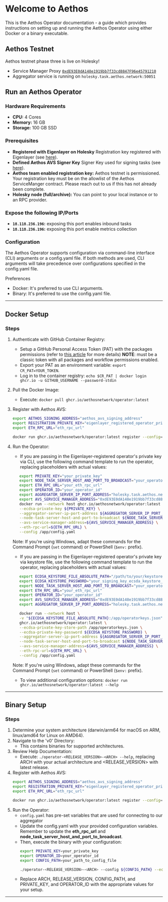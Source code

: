 # Welcome to Aethos
This is the Aethos Operator documentation - a guide which provides instructions on setting up and running the Aethos Operator using either Docker or a binary executable.

## Aethos Testnet
Aethos testnet phase three is live on Holesky!
- Service Manager Proxy [```0xdE93E0dA148e1919bb7f33cd8847F96e45791210```](https://holesky.etherscan.io/address/0xdE93E0dA148e1919bb7f33cd8847F96e45791210)
- Aggregator service is running on ```holesky.task.aethos.network:50051```

## Run an Aethos Operator

### Hardware Requirements
* **CPU:** 4 Cores
* **Memory:** 16 GB
* **Storage:** 100 GB SSD

### Prerequisites
* **Registered with Eigenlayer on Holesky** Registration key registered with Eigenlayer (see [here](https://docs.eigenlayer.xyz/eigenlayer/operator-guides/operator-installation)).
* **Defined Aethos AVS Signer Key** Signer Key used for signing tasks (see [here](https://docs.eigenlayer.xyz/eigenlayer/operator-guides/key-management/intro#eigenlayer)).
* **Aethos team enabled registration key:** Aethos testnet is permissioned. Your registration key must be on the allowlist of the Aethos ServiceManger contract. Please reach out to us if this has not already been complete.
* **Holesky node (full/archive):** You can point to your local instance or to an RPC provider.

### Expose the following IP/Ports
* **`18.118.236.196`:** exposing this port enables inbound tasks
* **`18.118.236.196`:** exposing this port enable metrics collection

### Configuration
The Aethos Operator supports configuration via command-line interface (CLI) arguments or a config.yaml file.
If both methods are used, CLI arguments will take precedence over configurations specified in the config.yaml file.

Preferences
* Docker: It's preferred to use CLI arguments.
* Binary: It's preferred to use the config.yaml file.

---
## Docker Setup
### Steps
1. Authenticate with GitHub Container Registry:
   * Setup a GitHub Personal Access Token (PAT) with the packages permissions (refer to [this article](https://docs.github.com/en/packages/working-with-a-github-packages-registry/working-with-the-container-registry) for more details) **NOTE**: must be a classic token with all packages and workflow permissions enabled.
   * Export your PAT as an environment variable: `export CR_PAT=YOUR_TOKEN`.
   * Log in to the container registry: `echo $CR_PAT | docker login ghcr.io -u GITHUB_USERNAME --password-stdin`
2. Pull the Docker Image:
   * Execute: `docker pull ghcr.io/aethosnetwork/operator:latest`
3. Register with Aethos AVS:
   ```sh 
   export AETHOS_SIGNING_ADDRESS="aethos_avs_signing_address"
   export REGISTRATION_PRIVATE_KEY="eigenlayer_registered_operator_private_key"
   export ETH_RPC_URL="eth_rpc_url"

   docker run ghcr.io/aethosnetwork/operator:latest register --config=/app/config.yaml --aethos-signing-address=${AETHOS_SIGNING_ADDRESS} --registration-private-key=${REGISTRATION_PRIVATE_KEY} --eth-rpc-url=${ETH_RPC_URL}
   ```
4. Run the Operator:
   * If you are passing in the Eigenlayer-registered operator's private key via CLI, use the following command template to run the operator, replacing placeholders with actual values:
   ```sh 
      export PRIVATE_KEY="your_private_key"
      export NODE_TASK_SERVER_HOST_AND_PORT_TO_BROADCAST="your_operator_ip_addr_and_tasks_port"
      export ETH_RPC_URL="your_eth_rpc_url"
      export OPERATOR_ID="your_operator_id"
      export AGGREGATOR_SERVER_IP_PORT_ADDRESS="holesky.task.aethos.network:50051"
      export AVS_SERVICE_MANAGER_ADDRESS="0xdE93E0dA148e1919bb7f33cd8847F96e45791210"
      docker run --network host ghcr.io/aethosnetwork/operator:latest \
      --ecdsa-private-key ${PRIVATE_KEY} \
      --aggregator-server-ip-port-address ${AGGREGATOR_SERVER_IP_PORT_ADDRESS} \
      --node-task-server-host-and-port-to-broadcast ${NODE_TASK_SERVER_HOST_AND_PORT_TO_BROADCAST} \
      --avs-service-manager-address=${AVS_SERVICE_MANAGER_ADDRESS} \
      --eth-rpc-url=${ETH_RPC_URL} \
      --config /app/config.yaml

    ```
   Note: If you're using Windows, adapt these commands for the Command Prompt (`set` command) or PowerShell (`$env:` prefix).

   * If you are passing in the Eigenlayer-registered operator's private key via keystore file, use the following command template to run the operator, replacing placeholders with actual values:
   ```sh
      export ECDSA_KEYSTORE_FILE_ABSOLUTE_PATH="/path/to/your/keystore/file.json"
      export ECDSA_KEYSTORE_PASSWORD="your_signing_key_ecsda_keystore_password"
      export NODE_TASK_SERVER_HOST_AND_PORT_TO_BROADCAST="your_operator_ip_addr_and_tasks_port"
      export ETH_RPC_URL="your_eth_rpc_url"
      export OPERATOR_ID="your_operator_id"
      export AVS_SERVICE_MANAGER_ADDRESS="0xdE93E0dA148e1919bb7f33cd8847F96e45791210"
      export AGGREGATOR_SERVER_IP_PORT_ADDRESS="holesky.task.aethos.network:50051"
   
      docker run --network host \
      -v "${ECDSA_KEYSTORE_FILE_ABSOLUTE_PATH}:/app/operatorkeys.json" \
      ghcr.io/aethosnetwork/operator:latest \
      --ecdsa-private-key-store-path /app/operatorkeys.json \
      --ecdsa-private-key-password ${ECDSA_KEYSTORE_PASSWORD} \
      --aggregator-server-ip-port-address ${AGGREGATOR_SERVER_IP_PORT_ADDRESS} \
      --node-task-server-host-and-port-to-broadcast ${NODE_TASK_SERVER_HOST_AND_PORT_TO_BROADCAST} \
      --avs-service-manager-address=${AVS_SERVICE_MANAGER_ADDRESS} \
      --eth-rpc-url=${ETH_RPC_URL} \
      --config /app/config.yaml
   ```
   Note: If you're using Windows, adapt these commands for the Command Prompt (`set` command) or PowerShell (`$env:` prefix).

   * To view additional configuration options: `docker run ghcr.io/aethosnetwork/operator:latest --help`

---

## Binary Setup

### Steps
1. Determine your system architecture (darwin/arm64 for macOS on ARM, linux/amd64 for Linux on AMD64).
2. Navigate to the 'v0' Directory:
   * This contains binaries for supported architectures.
3. Review Help Documentation:
   * Execute: `./operator-<RELEASE_VERSION>-<ARCH> --help`, replacing ARCH with your actual architecture and <RELEASE_VERSION> with latest release.
4. Register with Aethos AVS:
   ```sh 
   export AETHOS_SIGNING_ADDRESS="aethos_avs_signing_address"
   export REGISTRATION_PRIVATE_KEY="eigenlayer_registered_operator_private_key"
   export ETH_RPC_URL="eth_rpc_url"

   docker run ghcr.io/aethosnetwork/operator:latest register --config=/app/config.yaml --aethos-signing-address=${AETHOS_SIGNING_ADDRESS} --registration-private-key=${REGISTRATION_PRIVATE_KEY} --eth-rpc-url=${ETH_RPC_URL}
   ```
5. Run the Operator:
   * ```config.yaml``` has pre-set variables that are used for connecting to our aggregator
   * Update the config.yaml with your provided configuration variables. Remember to update the **eth_rpc_url** and **node_task_server_host_and_port_to_broadcast**.
   * Then, execute the binary with your configuration:
      ```sh
      export PRIVATE_KEY=your_private_key
      export OPERATOR_ID=your_operator_id
      export CONFIG_PATH=your_path_to_config_file
     
      ./operator-<RELEASE_VERSION>-<ARCH> --config ${CONFIG_PATH} --ecdsa-private-key ${PRIVATE_KEY}
      ```
   * Replace ARCH, RELEASE_VERSION, CONFIG_PATH, and PRIVATE_KEY, and OPERATOR_ID with the appropriate values for your setup.
---